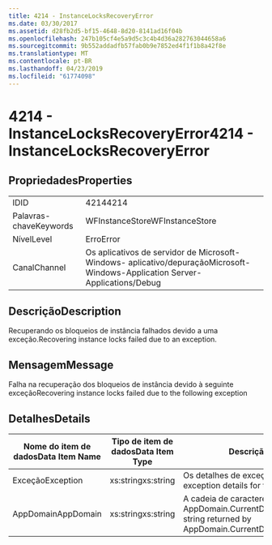 ```yaml
---
title: 4214 - InstanceLocksRecoveryError
ms.date: 03/30/2017
ms.assetid: d28fb2d5-bf15-4648-8d20-8141ad16f04b
ms.openlocfilehash: 247b105cf4e5a9d5c3c4b4d36a282763044658a6
ms.sourcegitcommit: 9b552addadfb57fab0b9e7852ed4f1f1b8a42f8e
ms.translationtype: MT
ms.contentlocale: pt-BR
ms.lasthandoff: 04/23/2019
ms.locfileid: "61774098"
---
```

# <a name="4214---instancelocksrecoveryerror"></a><span data-ttu-id="57b5e-102">4214 - InstanceLocksRecoveryError</span><span class="sxs-lookup"><span data-stu-id="57b5e-102">4214 - InstanceLocksRecoveryError</span></span>
## <a name="properties"></a><span data-ttu-id="57b5e-103">Propriedades</span><span class="sxs-lookup"><span data-stu-id="57b5e-103">Properties</span></span>  
  
|||  
|-|-|  
|<span data-ttu-id="57b5e-104">ID</span><span class="sxs-lookup"><span data-stu-id="57b5e-104">ID</span></span>|<span data-ttu-id="57b5e-105">4214</span><span class="sxs-lookup"><span data-stu-id="57b5e-105">4214</span></span>|  
|<span data-ttu-id="57b5e-106">Palavras-chave</span><span class="sxs-lookup"><span data-stu-id="57b5e-106">Keywords</span></span>|<span data-ttu-id="57b5e-107">WFInstanceStore</span><span class="sxs-lookup"><span data-stu-id="57b5e-107">WFInstanceStore</span></span>|  
|<span data-ttu-id="57b5e-108">Nível</span><span class="sxs-lookup"><span data-stu-id="57b5e-108">Level</span></span>|<span data-ttu-id="57b5e-109">Erro</span><span class="sxs-lookup"><span data-stu-id="57b5e-109">Error</span></span>|  
|<span data-ttu-id="57b5e-110">Canal</span><span class="sxs-lookup"><span data-stu-id="57b5e-110">Channel</span></span>|<span data-ttu-id="57b5e-111">Os aplicativos de servidor de Microsoft-Windows- aplicativo/depuração</span><span class="sxs-lookup"><span data-stu-id="57b5e-111">Microsoft-Windows-Application Server-Applications/Debug</span></span>|  
  
## <a name="description"></a><span data-ttu-id="57b5e-112">Descrição</span><span class="sxs-lookup"><span data-stu-id="57b5e-112">Description</span></span>  
 <span data-ttu-id="57b5e-113">Recuperando os bloqueios de instância falhados devido a uma exceção.</span><span class="sxs-lookup"><span data-stu-id="57b5e-113">Recovering instance locks failed due to an exception.</span></span>  
  
## <a name="message"></a><span data-ttu-id="57b5e-114">Mensagem</span><span class="sxs-lookup"><span data-stu-id="57b5e-114">Message</span></span>  
 <span data-ttu-id="57b5e-115">Falha na recuperação dos bloqueios de instância devido à seguinte exceção</span><span class="sxs-lookup"><span data-stu-id="57b5e-115">Recovering instance locks failed due to the following exception</span></span>  
  
## <a name="details"></a><span data-ttu-id="57b5e-116">Detalhes</span><span class="sxs-lookup"><span data-stu-id="57b5e-116">Details</span></span>  
  
|<span data-ttu-id="57b5e-117">Nome do item de dados</span><span class="sxs-lookup"><span data-stu-id="57b5e-117">Data Item Name</span></span>|<span data-ttu-id="57b5e-118">Tipo de item de dados</span><span class="sxs-lookup"><span data-stu-id="57b5e-118">Data Item Type</span></span>|<span data-ttu-id="57b5e-119">Descrição</span><span class="sxs-lookup"><span data-stu-id="57b5e-119">Description</span></span>|  
|--------------------|--------------------|-----------------|  
|<span data-ttu-id="57b5e-120">Exceção</span><span class="sxs-lookup"><span data-stu-id="57b5e-120">Exception</span></span>|<span data-ttu-id="57b5e-121">xs:string</span><span class="sxs-lookup"><span data-stu-id="57b5e-121">xs:string</span></span>|<span data-ttu-id="57b5e-122">Os detalhes de exceção para a exceção</span><span class="sxs-lookup"><span data-stu-id="57b5e-122">The exception details for the exception</span></span>|  
|<span data-ttu-id="57b5e-123">AppDomain</span><span class="sxs-lookup"><span data-stu-id="57b5e-123">AppDomain</span></span>|<span data-ttu-id="57b5e-124">xs:string</span><span class="sxs-lookup"><span data-stu-id="57b5e-124">xs:string</span></span>|<span data-ttu-id="57b5e-125">A cadeia de caracteres retornada por AppDomain.CurrentDomain.FriendlyName.</span><span class="sxs-lookup"><span data-stu-id="57b5e-125">The string returned by AppDomain.CurrentDomain.FriendlyName.</span></span>|
